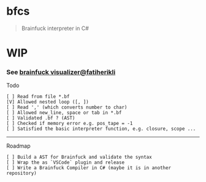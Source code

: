 # bfcs

> Brainfuck interpreter in C#

# WIP


### See [brainfuck visualizer@fatiherikli](http://fatiherikli.github.io/brainfuck-visualizer)
	
	
Todo

	[ ] Read from file *.bf
	[V] Allowed nested loop ([, ])
	[ ] Read ',' (which converts number to char)
	[ ] Allowed new_line, space or tab in *.bf
	[ ] Validated .bf ? (AST)
	[ ] Checked if memory error e.g. pos_tape = -1
	[ ] Satisfied the basic interpreter function, e.g. closure, scope ... 
	
--- 

Roadmap

	[ ] Build a AST for Brainfuck and validate the syntax
	[ ] Wrap the as `VSCode` plugin and release
	[ ] Write a Brainfuck Compiler in C# (maybe it is in another repository)
